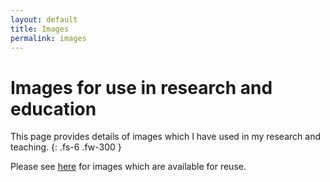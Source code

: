 ```yaml
---
layout: default
title: Images
permalink: images
---
```


# Images for use in research and education

This page provides details of images which I have used in my research and teaching.
{: .fs-6 .fw-300 }


Please see [here](https://commons.wikimedia.org/wiki/Category:Files_by_Peter_H_Charlton) for images which are available for reuse.